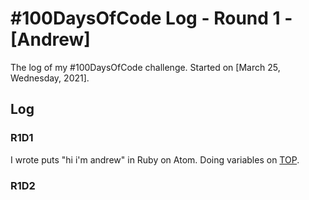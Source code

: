 # #100DaysOfCode Log - Round 1 - [Andrew]

The log of my #100DaysOfCode challenge. Started on [March 25, Wednesday, 2021].

## Log

### R1D1
I wrote puts "hi i'm andrew" in Ruby on Atom. Doing variables on [TOP](https://www.theodinproject.com/paths/full-stack-ruby-on-rails/courses/ruby-programming/lessons/variables).
### R1D2
